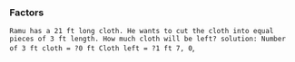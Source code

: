 ### Factors


`Ramu has a 21 ft long cloth. He wants to cut the cloth into equal pieces of 3 ft length. How much cloth will be left?
solution:
Number of 3 ft cloth = ?0 ft
Cloth left = ?1 ft
7, 0`,
